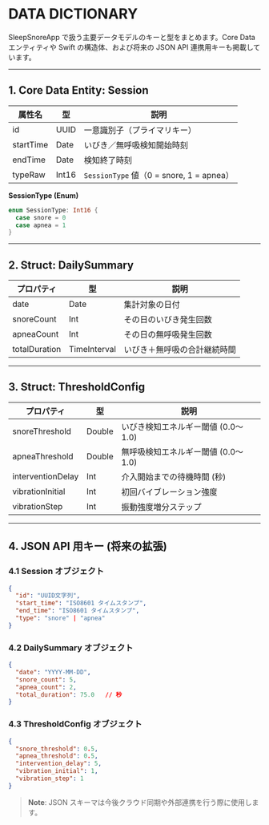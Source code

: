 # DATA DICTIONARY

SleepSnoreApp で扱う主要データモデルのキーと型をまとめます。Core Data エンティティや Swift の構造体、および将来の JSON API 連携用キーも掲載しています。

---

## 1. Core Data Entity: Session

| 属性名       | 型     | 説明                                    |
| --------- | ----- | ------------------------------------- |
| id        | UUID  | 一意識別子（プライマリキー）                        |
| startTime | Date  | いびき／無呼吸検知開始時刻                         |
| endTime   | Date  | 検知終了時刻                                |
| typeRaw   | Int16 | `SessionType` 値（0 = snore, 1 = apnea） |

**SessionType (Enum)**

```swift
enum SessionType: Int16 {
  case snore = 0
  case apnea = 1
}
```

---

## 2. Struct: DailySummary

| プロパティ         | 型            | 説明             |
| ------------- | ------------ | -------------- |
| date          | Date         | 集計対象の日付        |
| snoreCount    | Int          | その日のいびき発生回数    |
| apneaCount    | Int          | その日の無呼吸発生回数    |
| totalDuration | TimeInterval | いびき＋無呼吸の合計継続時間 |

---

## 3. Struct: ThresholdConfig

| プロパティ             | 型      | 説明                     |
| ----------------- | ------ | ---------------------- |
| snoreThreshold    | Double | いびき検知エネルギー閾値 (0.0〜1.0) |
| apneaThreshold    | Double | 無呼吸検知エネルギー閾値 (0.0〜1.0) |
| interventionDelay | Int    | 介入開始までの待機時間 (秒)        |
| vibrationInitial  | Int    | 初回バイブレーション強度           |
| vibrationStep     | Int    | 振動強度増分ステップ             |

---

## 4. JSON API 用キー (将来の拡張)

### 4.1 Session オブジェクト

```json
{
  "id": "UUID文字列",
  "start_time": "ISO8601 タイムスタンプ",
  "end_time": "ISO8601 タイムスタンプ",
  "type": "snore" | "apnea"
}
```

### 4.2 DailySummary オブジェクト

```json
{
  "date": "YYYY-MM-DD",
  "snore_count": 5,
  "apnea_count": 2,
  "total_duration": 75.0   // 秒
}
```

### 4.3 ThresholdConfig オブジェクト

```json
{
  "snore_threshold": 0.5,
  "apnea_threshold": 0.5,
  "intervention_delay": 5,
  "vibration_initial": 1,
  "vibration_step": 1
}
```

> **Note**: JSON スキーマは今後クラウド同期や外部連携を行う際に使用します。
